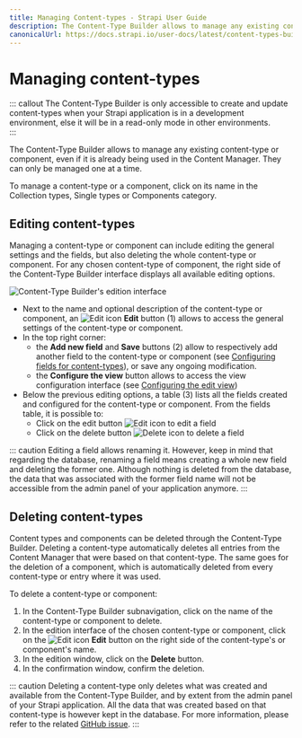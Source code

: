 ```yaml
---
title: Managing Content-types - Strapi User Guide
description: The Content-Type Builder allows to manage any existing content-type or component, even if it is already being used in the Content Manager. They can only be managed one at a time.
canonicalUrl: https://docs.strapi.io/user-docs/latest/content-types-builder/managing-content-types.html
---
```


# Managing content-types

::: callout The Content-Type Builder is only accessible to create and update content-types when your Strapi application is in a development environment, else it will be in a read-only mode in other environments.
<br>
:::

The Content-Type Builder allows to manage any existing content-type or component, even if it is already being used in the Content Manager. They can only be managed one at a time.

To manage a content-type or a component, click on its name in the Collection types, Single types or Components category.

## Editing content-types

Managing a content-type or component can include editing the general settings and the fields, but also deleting the whole content-type or component. For any chosen content-type of component, the right side of the Content-Type Builder interface displays all available editing options.

![Content-Type Builder's edition interface](../assets/content-types-builder/content-types-builder_edition.png)

- Next to the name and optional description of the content-type or component, an ![Edit icon](../assets/icons/edit.svg) **Edit** button (1) allows to access the general settings of the content-type or component.
- In the top right corner:
  - the **Add new field** and **Save** buttons (2) allow to respectively add another field to the content-type or component (see [Configuring fields for content-types](/user-docs/latest/content-types-builder/configuring-fields-content-type.md)), or save any ongoing modification.
  - the **Configure the view** button allows to access the view configuration interface (see [Configuring the edit view](/user-docs/latest/content-manager/configuring-view-of-content-type.md#configuring-the-edit-view))
- Below the previous editing options, a table (3) lists all the fields created and configured for the content-type or component. From the fields table, it is possible to:
  - Click on the edit button ![Edit icon](../assets/icons/edit.svg) to edit a field
  - Click on the delete button ![Delete icon](../assets/icons/delete.svg) to delete a field

::: caution
Editing a field allows renaming it. However, keep in mind that regarding the database, renaming a field means creating a whole new field and deleting the former one. Although nothing is deleted from the database, the data that was associated with the former field name will not be accessible from the admin panel of your application anymore.
:::


## Deleting content-types

Content types and components can be deleted through the Content-Type Builder. Deleting a content-type automatically deletes all entries from the Content Manager that were based on that content-type. The same goes for the deletion of a component, which is automatically deleted from every content-type or entry where it was used.

To delete a content-type or component:

1. In the Content-Type Builder subnavigation, click on the name of the content-type or component to delete.
2. In the edition interface of the chosen content-type or component, click on the ![Edit icon](../assets/icons/edit.svg) **Edit** button on the right side of the content-type's or component's name.
3. In the edition window, click on the **Delete** button.
4. In the confirmation window, confirm the deletion.

::: caution
Deleting a content-type only deletes what was created and available from the Content-Type Builder, and by extent from the admin panel of your Strapi application. All the data that was created based on that content-type is however kept in the database. For more information, please refer to the related [GitHub issue](https://github.com/strapi/strapi/issues/1114).
:::
